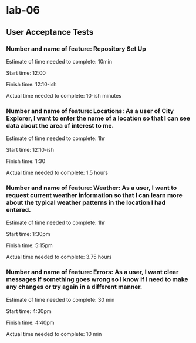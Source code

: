 # lab-06

## User Acceptance Tests

### Number and name of feature:  Repository Set Up

Estimate of time needed to complete: 10min

Start time: 12:00

Finish time: 12:10-ish

Actual time needed to complete: 10-ish minutes

### Number and name of feature: Locations: As a user of City Explorer, I want to enter the name of a location so that I can see data about the area of interest to me.

Estimate of time needed to complete: 1hr

Start time: 12:10-ish

Finish time: 1:30

Actual time needed to complete: 1.5 hours

### Number and name of feature: Weather: As a user, I want to request current weather information so that I can learn more about the typical weather patterns in the location I had entered.

Estimate of time needed to complete: 1hr

Start time: 1:30pm

Finish time: 5:15pm

Actual time needed to complete: 3.75 hours

### Number and name of feature:  Errors: As a user, I want clear messages if something goes wrong so I know if I need to make any changes or try again in a different manner.

Estimate of time needed to complete: 30 min

Start time: 4:30pm

Finish time: 4:40pm

Actual time needed to complete: 10 min

